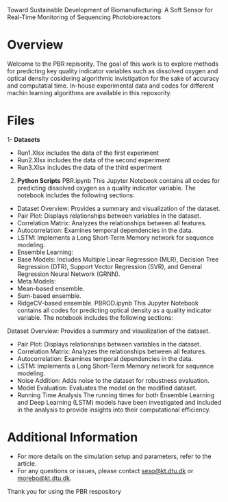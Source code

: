 Toward Sustainable Development of Biomanufacturing: A Soft Sensor for Real-Time Monitoring of Sequencing Photobioreactors

# Overview
Welcome to the PBR repisority. The goal of this work is to explore methods for predicting key quality indicator variables such as dissolved oxygen and optical density cosidering algorithmic invistigation for the sake of accuracy and computatial time. In-house experimental data  and codes for different machin learning algorithms are available in this reposority.

# Files 
1- **Datasets**
- Run1.Xlsx includes the data of the first experiment
- Run2.Xlsx includes the data of the second experiment
- Run3.Xlsx includes the data of the third experiment

2. **Python Scripts**
PBR.ipynb
This Jupyter Notebook contains all codes for predicting dissolved oxygen as a quality indicator variable. The notebook includes the following sections:

- Dataset Overview: Provides a summary and visualization of the dataset.
- Pair Plot: Displays relationships between variables in the dataset.
- Correlation Matrix: Analyzes the relationships between all features.
- Autocorrelation: Examines temporal dependencies in the data.
- LSTM: Implements a Long Short-Term Memory network for sequence modeling.
- Ensemble Learning:
- Base Models: Includes Multiple Linear Regression (MLR), Decision Tree Regression (DTR), Support Vector Regression (SVR), and General Regression Neural Network (GRNN).
- Meta Models:
- Mean-based ensemble.
- Sum-based ensemble.
- RidgeCV-based ensemble.
PBROD.ipynb
This Jupyter Notebook contains all codes for predicting optical density as a quality indicator variable. The notebook includes the following sections:

Dataset Overview: Provides a summary and visualization of the dataset.
- Pair Plot: Displays relationships between variables in the dataset.
- Correlation Matrix: Analyzes the relationships between all features.
- Autocorrelation: Examines temporal dependencies in the data.
- LSTM: Implements a Long Short-Term Memory network for sequence modeling.
- Noise Addition: Adds noise to the dataset for robustness evaluation.
- Model Evaluation: Evaluates the model on the modified dataset.
- Running Time Analysis
The running times for both Ensemble Learning and Deep Learning (LSTM) models have been investigated and included in the analysis to provide insights into their computational efficiency.

# Additional Information
- For more details on the simulation setup and parameters, refer to the article.
- For any questions or issues, please contact seso@kt.dtu.dk or morebo@kt.dtu.dk.

Thank you for using the PBR respository
